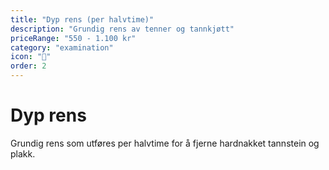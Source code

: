 ```yaml
---
title: "Dyp rens (per halvtime)"
description: "Grundig rens av tenner og tannkjøtt"
priceRange: "550 - 1.100 kr"
category: "examination"
icon: "🧽"
order: 2
---
```


# Dyp rens

Grundig rens som utføres per halvtime for å fjerne hardnakket tannstein og plakk.